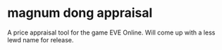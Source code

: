 # magnum dong appraisal
A price appraisal tool for the game EVE Online. Will come up with a less lewd name for release.
